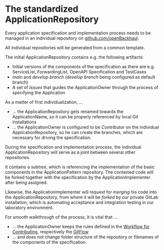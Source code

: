 # The standardized ApplicationRepository

Every application specification and implementation process needs to be managed in an individual repository on [github.com/openBackhaul](https://github.com/openBackhaul/Overview).  

All individual repositories will be generated from a common template.  

The initial ApplicationRepository contains e.g. the following artifacts:
* Initial versions of the components of the specification as there are e.g. ServiceList, ForwardingList, OpenAPI Specification and TestCases
* _main_ and _develop branch_ (_develop branch_ being configured as default branch)
* A set of _Issues_ that guides the ApplicationOwner through the process of specifying the Application

As a matter of first individualization, ...
* ... the ApplicationRepository gets renamed towards the ApplicationName, so it can be properly referenced by local Git installations
* ... the ApplicationOwner is configured to be _Contributor_ on the individual ApplicationRepository, so he can create the branches, which are necessary for driving the specification.  

During the specification and implementation process, the individual ApplicationRepository will serve as a joint between several other repositories.

It contains a _subtree_, which is referencing the implementation of the basic components in the ApplicationPattern repository. The contained code will be forked together with the specification by the ApplicationImplementer after being assigned.  

Likewise, the ApplicationImplementer will request for _merging_ his code into the ApplicationRepository, from where it will be _forked_ by our private GitLab installation, which is automating acceptance and integration testing in our laboratory environment.

For smooth walkthrough of the process, it is vital that ...
* ... the ApplicationOwner keeps the rules defined in the [Workflow for Contributing](../../PreparingSpecifying/WorkflowForContributing/WorkflowForContributing.md), respectively the [GitFlow](../../PreparingSpecifying/GitFlowWorkflow/GitFlowWorkflow.md)
* ... and does not change folder structure of the repository or filenames of the components of the specification.
